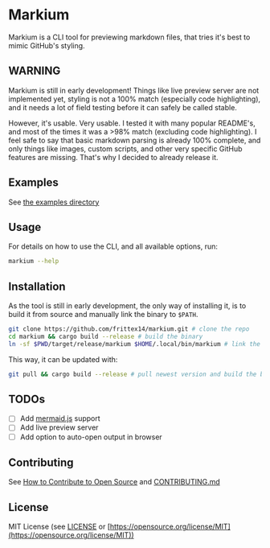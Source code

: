 # Markium

Markium is a CLI tool for previewing markdown files,
that tries it's best to mimic GitHub's styling.

## WARNING

Markium is still in early development! Things like live preview server are not
implemented yet, styling is not a 100% match (especially code highlighting),
and it needs a lot of field testing before it can safely be called stable.

However, it's usable. Very usable. I tested it with many popular README's,
and most of the times it was a >98% match (excluding code highlighting).
I feel safe to say that basic markdown parsing is already 100% complete,
and only things like images, custom scripts, and other very specific GitHub
features are missing. That's why I decided to already release it.

## Examples

See [the examples directory](https://github.com/frittex14/markium/tree/master/examples)

## Usage

For details on how to use the CLI, and all available options, run:

```bash
markium --help
```

## Installation

As the tool is still in early development, the only way of installing it,
is to build it from source and manually link the binary to `$PATH`.

```bash
git clone https://github.com/frittex14/markium.git # clone the repo
cd markium && cargo build --release # build the binary
ln -sf $PWD/target/release/markium $HOME/.local/bin/markium # link the binary to $PATH
```

This way, it can be updated with:

```bash
git pull && cargo build --release # pull newest version and build the binary
```

## TODOs

- [ ] Add [mermaid.js](https://mermaid.js.org/) support
- [ ] Add live preview server
- [ ] Add option to auto-open output in browser

## Contributing

See [How to Contribute to Open Source](https://opensource.guide/how-to-contribute/) and [CONTRIBUTING.md](https://github.com/frittex14/markium/blob/master/CONTRIBUTING.md)

## License

MIT License (see [LICENSE](https://github.com/frittex14/markium/raw/master/LICENSE) or [https://opensource.org/license/MIT](https://opensource.org/license/MIT))
